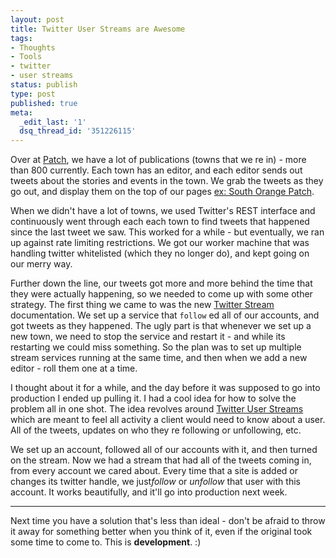 ```yaml
---
layout: post
title: Twitter User Streams are Awesome
tags:
- Thoughts
- Tools
- twitter
- user streams
status: publish
type: post
published: true
meta:
  _edit_last: '1'
  dsq_thread_id: '351226115'
---
```

Over at <a href="http://patch.com/">Patch</a>, we have a lot of publications (towns that we re in) - more than 800 currently. Each town has an editor, and each editor sends out tweets about the stories and events in the town. We grab the tweets as they go out, and display them on the top of our pages <a href="http://southorange.patch.com/">ex: South Orange Patch</a>.

When we didn't have a lot of towns, we used Twitter's REST interface and continuously went through each each town to find tweets that happened since the last tweet we saw. This worked for a while - but eventually, we ran up against rate limiting restrictions. We got our worker machine that was handling twitter whitelisted (which they no longer do), and kept going on our merry way.

Further down the line, our tweets got more and more behind the time that they were actually happening, so we needed to come up with some other strategy. The first thing we came to was the new <a href="http://dev.twitter.com/pages/streaming_api">Twitter Stream</a> documentation. We set up a service that <code>follow</code> ed all of our accounts, and got tweets as they happened. The ugly part is that whenever we set up a new town, we need to stop the service and restart it - and while its restarting we could miss something. So the plan was to set up multiple stream services running at the same time, and then when we add a new editor - roll them one at a time.

I thought about it for a while, and the day before it was supposed to go into production I ended up pulling it. I had a cool idea for how to solve the problem all in one shot. The idea revolves around <a href="http://dev.twitter.com/pages/user_streams">Twitter User Streams</a> which are meant to feel all activity a client would need to know about a user. All of the tweets, updates on who they re following or unfollowing, etc.

We set up an account, followed all of our accounts with it, and then turned on the stream. Now we had a stream that had all of the tweets coming in, from every account we cared about. Every time that a site is added or changes its twitter handle, we just<em>follow</em> or <em>unfollow</em> that user with this account. It works beautifully, and it'll go into production next week.

<hr />

Next time you have a solution that's less than ideal - don't be afraid to throw it away for something better when you think of it, even if the original took some time to come to. This is <strong>development</strong>. :)

